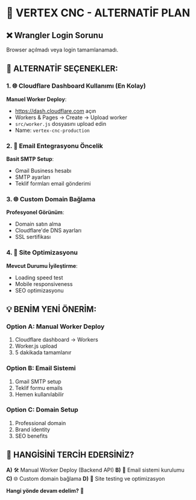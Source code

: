 # 🎯 VERTEX CNC - ALTERNATİF PLAN

## ❌ Wrangler Login Sorunu

Browser açılmadı veya login tamamlanamadı.

## 🚀 ALTERNATİF SEÇENEKLER:

### 1. 🌐 **Cloudflare Dashboard Kullanımı** (En Kolay)
**Manuel Worker Deploy**:
- https://dash.cloudflare.com açın
- Workers & Pages → Create → Upload worker
- `src/worker.js` dosyasını upload edin
- Name: `vertex-cnc-production`

### 2. 📧 **Email Entegrasyonu Öncelik**
**Basit SMTP Setup**:
- Gmail Business hesabı
- SMTP ayarları
- Teklif formları email gönderimi

### 3. 🌐 **Custom Domain Bağlama**
**Profesyonel Görünüm**:
- Domain satın alma
- Cloudflare'de DNS ayarları
- SSL sertifikası

### 4. 🔧 **Site Optimizasyonu**
**Mevcut Durumu İyileştirme**:
- Loading speed test
- Mobile responsiveness
- SEO optimizasyonu

## 💡 BENİM YENİ ÖNERİM:

### **Option A: Manual Worker Deploy**
1. Cloudflare dashboard → Workers
2. Worker.js upload
3. 5 dakikada tamamlanır

### **Option B: Email Sistemi**
1. Gmail SMTP setup
2. Teklif formu emails
3. Hemen kullanılabilir

### **Option C: Domain Setup**
1. Professional domain
2. Brand identity
3. SEO benefits

## 🎯 HANGİSİNİ TERCİH EDERSİNİZ?

**A)** 🛠️ Manual Worker Deploy (Backend API)
**B)** 📧 Email sistemi kurulumu  
**C)** 🌐 Custom domain bağlama
**D)** 🔧 Site testing ve optimizasyon

**Hangi yönde devam edelim?** 🚀
